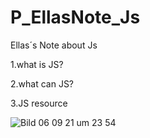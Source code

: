 # P_EllasNote_Js

Ellas´s Note about Js

1.what is JS?

2.what can JS?

3.JS resource 

![Bild 06 09 21 um 23 54](https://user-images.githubusercontent.com/79414990/132262413-297cba8a-3fa0-413c-994a-708ce4fa638a.jpg)

